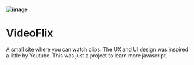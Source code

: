 #### ![image](https://user-images.githubusercontent.com/94756168/211889716-5cd71a99-816a-4699-a4be-4e0f1a359ae1.png)
# VideoFlix

A small site where you can watch clips. The UX and UI design was inspired a little by Youtube. This was just a project to learn more javascript.

